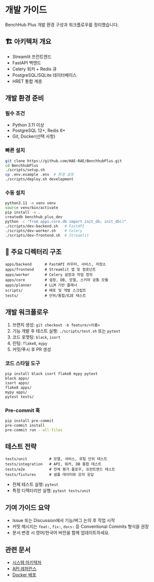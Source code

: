 # 개발 가이드

BenchHub Plus 개발 환경 구성과 워크플로우를 정리했습니다.

## 🏗️ 아키텍처 개요
- Streamlit 프런트엔드
- FastAPI 백엔드
- Celery 워커 + Redis 큐
- PostgreSQL/SQLite 데이터베이스
- HRET 통합 계층

## 개발 환경 준비
### 필수 조건
- Python 3.11 이상
- PostgreSQL 12+, Redis 6+
- Git, Docker(선택 사항)

### 빠른 설치
```bash
git clone https://github.com/HAE-RAE/BenchhubPlus.git
cd BenchhubPlus
./scripts/setup.sh
cp .env.example .env  # 환경 설정
./scripts/deploy.sh development
```

### 수동 설치
```bash
python3.11 -m venv venv
source venv/bin/activate
pip install -e .
createdb benchhub_plus_dev
python -c "from apps.core.db import init_db; init_db()"
./scripts/dev-backend.sh   # FastAPI
./scripts/dev-worker.sh    # Celery
./scripts/dev-frontend.sh  # Streamlit
```

## 📁 주요 디렉터리 구조
```
apps/backend      # FastAPI 라우터, 서비스, 저장소
apps/frontend     # Streamlit 앱 및 컴포넌트
apps/worker       # Celery 설정과 작업 정의
apps/core         # 설정, DB, 모델, 스키마 공통 모듈
apps/planner      # LLM 기반 플래너
scripts/          # 배포 및 개발 스크립트
tests/            # 단위/통합/E2E 테스트
```

## 개발 워크플로우
1. 브랜치 생성: `git checkout -b feature/<이름>`
2. 기능 개발 후 테스트 실행: `./scripts/test.sh` 또는 `pytest`
3. 코드 포맷팅: `black`, `isort`
4. 린팅: `flake8`, `mypy`
5. 커밋/푸시 후 PR 생성

### 코드 스타일 도구
```bash
pip install black isort flake8 mypy pytest
black apps/
isort apps/
flake8 apps/
mypy apps/
pytest tests/
```

### Pre-commit 훅
```bash
pip install pre-commit
pre-commit install
pre-commit run --all-files
```

## 테스트 전략
```
tests/unit          # 모델, 서비스, 유틸 단위 테스트
tests/integration   # API, 워커, DB 통합 테스트
tests/e2e           # 전체 평가 플로우, 프런트엔드 테스트
tests/fixtures      # 샘플 데이터와 모의 응답
```
- 전체 테스트 실행: `pytest`
- 특정 디렉터리만 실행: `pytest tests/unit`

## 기여 가이드 요약
- Issue 또는 Discussion에서 기능/버그 논의 후 작업 시작
- 커밋 메시지는 `feat:`, `fix:`, `docs:` 등 Conventional Commits 형식을 권장
- 문서 변경 시 영어/한국어 버전을 함께 업데이트하세요.

## 관련 문서
- [시스템 아키텍처](architecture.md)
- [API 레퍼런스](api-reference.md)
- [Docker 배포](docker-deployment.md)
